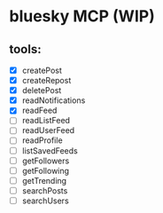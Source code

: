 # bluesky MCP (WIP)

## tools:
 - [x] createPost
 - [x] createRepost
 - [x] deletePost
 - [x] readNotifications
 - [x] readFeed
 - [ ] readListFeed
 - [ ] readUserFeed
 - [ ] readProfile
 - [ ] listSavedFeeds
 - [ ] getFollowers
 - [ ] getFollowing
 - [ ] getTrending
 - [ ] searchPosts
 - [ ] searchUsers
